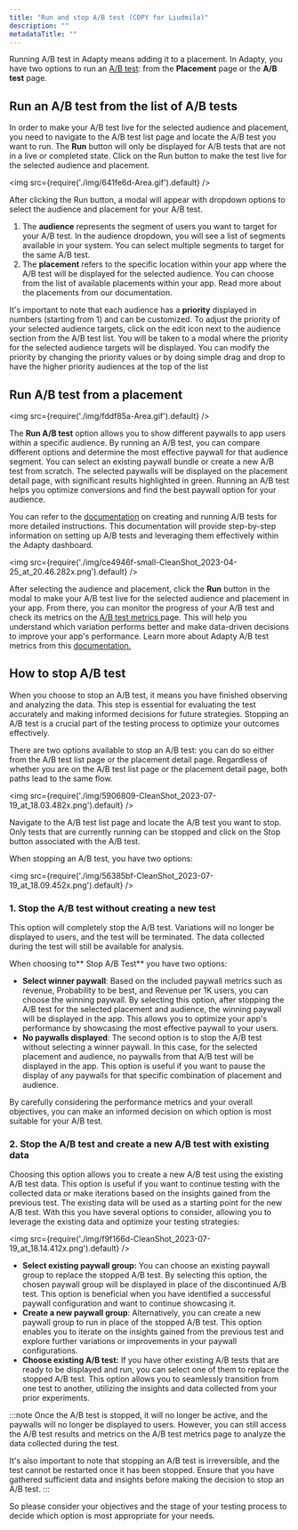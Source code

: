 ```yaml
---
title: "Run and stop A/B test (COPY for Liudmila)"
description: ""
metadataTitle: ""
---
```


Running A/B test in Adapty means adding it to a placement. In Adapty, you have two options to run an [A/B test](https://docs.adapty.io/docs/ab-test-copy): from the **Placement** page or the **A/B test** page.

## Run an A/B test from the list of A/B tests

In order to make your A/B test live for the selected audience and placement, you need to navigate to the A/B test list page and locate the A/B test you want to run. The **Run** button will only be displayed for A/B tests that are not in a live or completed state. Click on the Run button to make the test live for the selected audience and placement.


<img
  src={require('./img/641fe6d-Area.gif').default}
/>





After clicking the Run button, a modal will appear with dropdown options to select the audience and placement for your A/B test. 

1. The **audience** represents the segment of users you want to target for your A/B test. In the audience dropdown, you will see a list of segments available in your system. You can select multiple segments to target for the same A/B test.
2. The **placement** refers to the specific location within your app where the A/B test will be displayed for the selected audience. You can choose from the list of available placements within your app. Read more about the placements from our documentation.

It's important to note that each audience has a **priority** displayed in numbers (starting from 1) and can be customized. To adjust the priority of your selected audience targets, click on the edit icon next to the audience section from the A/B test list. You will be taken to a modal where the priority for the selected audience targets will be displayed. You can modify the priority by changing the priority values or by doing simple drag and drop to have the higher priority audiences at the top of the list

## Run A/B test from a placement


<img
  src={require('./img/fddf85a-Area.gif').default}
/>





The **Run A/B test** option allows you to show different paywalls to app users within a specific audience. By running an A/B test, you can compare different options and determine the most effective paywall for that audience segment. You can select an existing paywall bundle or create a new A/B test from scratch. The selected paywalls will be displayed on the placement detail page, with significant results highlighted in green. Running an A/B test helps you optimize conversions and find the best paywall option for your audience.

 You can refer to the [documentation](https://docs.adapty.io/docs/ab-tests#how-to-create-an-ab-test) on creating and running A/B tests for more detailed instructions. This documentation will provide step-by-step information on setting up A/B tests and leveraging them effectively within the Adapty dashboard.


<img
  src={require('./img/ce4946f-small-CleanShot_2023-04-25_at_20.46.282x.png').default}
/>





After selecting the audience and placement, click the **Run** button in the modal to make your A/B test live for the selected audience and placement in your app. From there, you can monitor the progress of your A/B test and check its metrics on the [A/B test metrics ](results-and-metrics)page. This will help you understand which variation performs better and make data-driven decisions to improve your app's performance. Learn more about Adapty A/B test metrics from this [documentation.](results-and-metrics)

## How to stop A/B test

When you choose to stop an A/B test, it means you have finished observing and analyzing the data. This step is essential for evaluating the test accurately and making informed decisions for future strategies. Stopping an A/B test is a crucial part of the testing process to optimize your outcomes effectively.

There are two options available to stop an A/B test: you can do so either from the A/B test list page or the placement detail page. Regardless of whether you are on the A/B test list page or the placement detail page, both paths lead to the same flow.


<img
  src={require('./img/5906809-CleanShot_2023-07-19_at_18.03.482x.png').default}
/>





Navigate to the A/B test list page and locate the A/B test you want to stop. Only tests that are currently running can be stopped and click on the Stop button associated with the A/B test.

When stopping an A/B test, you have two options:


<img
  src={require('./img/56385bf-CleanShot_2023-07-19_at_18.09.452x.png').default}
/>





### 1\. Stop the A/B test without creating a new test

This option will completely stop the A/B test. Variations will no longer be displayed to users, and the test will be terminated. The data collected during the test will still be available for analysis.

When choosing to** Stop A/B Test** you have two options:

- **Select winner paywall**: Based on the included paywall metrics such as revenue, Probability to be best, and Revenue per 1K users, you can choose the winning paywall. By selecting this option, after stopping the A/B test for the selected placement and audience, the winning paywall will be displayed in the app. This allows you to optimize your app's performance by showcasing the most effective paywall to your users.
- **No paywalls displayed**: The second option is to stop the A/B test without selecting a winner paywall. In this case, for the selected placement and audience, no paywalls from that A/B test will be displayed in the app. This option is useful if you want to pause the display of any paywalls for that specific combination of placement and audience.

By carefully considering the performance metrics and your overall objectives, you can make an informed decision on which option is most suitable for your A/B test.

### 2\. Stop the A/B test and create a new A/B test with existing data

Choosing this option allows you to create a new A/B test using the existing A/B test data. This option is useful if you want to continue testing with the collected data or make iterations based on the insights gained from the previous test. The existing data will be used as a starting point for the new A/B test. With this you have several options to consider, allowing you to leverage the existing data and optimize your testing strategies:


<img
  src={require('./img/f9f166d-CleanShot_2023-07-19_at_18.14.412x.png').default}
/>





- **Select existing paywall group:** You can choose an existing paywall group to replace the stopped A/B test. By selecting this option, the chosen paywall group will be displayed in place of the discontinued A/B test. This option is beneficial when you have identified a successful paywall configuration and want to continue showcasing it.
- **Create a new paywall group**: Alternatively, you can create a new paywall group to run in place of the stopped A/B test. This option enables you to iterate on the insights gained from the previous test and explore further variations or improvements in your paywall configurations.
- **Choose existing A/B test:** If you have other existing A/B tests that are ready to be displayed and run, you can select one of them to replace the stopped A/B test. This option allows you to seamlessly transition from one test to another, utilizing the insights and data collected from your prior experiments.

:::note
Once the A/B test is stopped, it will no longer be active, and the paywalls will no longer be displayed to users. However, you can still access the A/B test results and metrics on the A/B test metrics page to analyze the data collected during the test.

It's also important to note that stopping an A/B test is irreversible, and the test cannot be restarted once it has been stopped. Ensure that you have gathered sufficient data and insights before making the decision to stop an A/B test.
:::

So please consider your objectives and the stage of your testing process to decide which option is most appropriate for your needs.